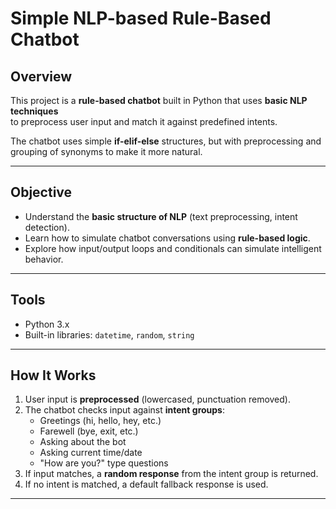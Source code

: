 # Simple NLP-based Rule-Based Chatbot

## Overview
This project is a **rule-based chatbot** built in Python that uses **basic NLP techniques**  
to preprocess user input and match it against predefined intents.  

The chatbot uses simple **if-elif-else** structures, but with preprocessing and grouping of synonyms to make it more natural.

---

## Objective
- Understand the **basic structure of NLP** (text preprocessing, intent detection).
- Learn how to simulate chatbot conversations using **rule-based logic**.
- Explore how input/output loops and conditionals can simulate intelligent behavior.

---

## Tools
- Python 3.x
- Built-in libraries: `datetime`, `random`, `string`

---

## How It Works
1. User input is **preprocessed** (lowercased, punctuation removed).
2. The chatbot checks input against **intent groups**:
   - Greetings (hi, hello, hey, etc.)
   - Farewell (bye, exit, etc.)
   - Asking about the bot
   - Asking current time/date
   - "How are you?" type questions
3. If input matches, a **random response** from the intent group is returned.
4. If no intent is matched, a default fallback response is used.

---

